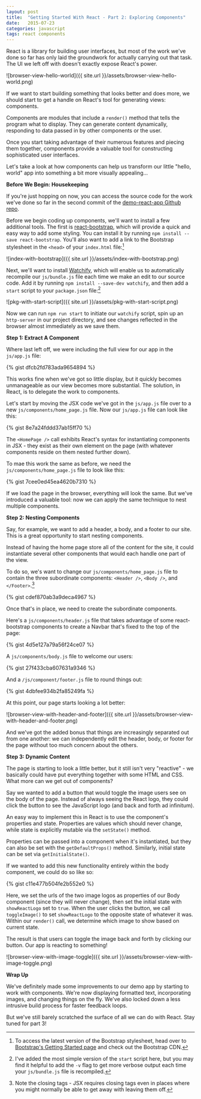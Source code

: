 ```yaml
---
layout: post
title:  "Getting Started With React - Part 2: Exploring Components"
date:   2015-07-23
categories: javascript
tags: react components
--- 
```


React is a library for building user interfaces, but most of the work we've done so far has only laid the groundwork for actually carrying out that task. The UI we left off with doesn't exactly expose React's power.

![browser-view-hello-world]({{ site.url }}/assets/browser-view-hello-world.png)

If we want to start building something that looks better and does more, we should start to get a handle on React's tool for generating views: components.

Components are modules that include a `render()` method that tells the program what to display. They can generate content dynamically, responding to data passed in by other components or the user. 

Once you start taking advantage of their numerous features and piecing them together, components provide a valuable tool for constructing sophisticated user interfaces. 

Let's take a look at how components can help us transform our little "hello, world" app into something a bit more visually appealing...

**Before We Begin: Housekeeping**

If you're just hopping on now, you can access the source code for the work we've done so far in the second commit of the [demo-react-app Github repo][demo-react-app].

Before we begin coding up components, we'll want to install a few additional tools. The first is [react-bootstrap][react-bootstrap], which will provide a quick and easy way to add some styling. You can install it by running `npm install --save react-bootstrap`. You'll also want to add a link to the Bootstrap stylesheet in the `<head>` of your `index.html` file:[^1]

![index-with-bootstrap]({{ site.url }}/assets/index-with-bootstrap.png)

Next, we'll want to install [Watchify][watchify], which will enable us to automatically recompile our `js/bundle.js` file each time we make an edit to our source code. Add it by running `npm install --save-dev watchify`, and then add a `start` script to your `package.json` file:[^2]

![pkg-with-start-script]({{ site.url }}/assets/pkg-with-start-script.png)

Now we can run `npm run start` to initiate our `watchify` script, spin up an `http-server` in our project directory, and see changes reflected in the browser almost immediately as we save them.

**Step 1: Extract A Component**

Where last left off, we were including the full view for our app in the `js/app.js` file:

{% gist dfcb2fd783ada9654894 %}

This works fine when we've got so little display, but it quickly becomes unmanageable as our view becomes more substantial. The solution, in React, is to delegate the work to components.

Let's start by moving the JSX code we've got in the `js/app.js` file over to a new `js/components/home_page.js` file. Now our `js/app.js` file can look like this:

{% gist 8e7a24fddd37ab15ff70 %}

The `<HomePage />` call exhibits React's syntax for instantiating components in JSX - they exist as their own element on the page (with whatever components reside on them nested further down).

To mae this work the same as before, we need the `js/components/home_page.js` file to look like this:

{% gist 7cee0ed45ea4620b7310 %}

If we load the page in the browser, everything will look the same. But we've introduced a valuable tool: now we can apply the same technique to nest multiple components.

**Step 2: Nesting Components**

Say, for example, we want to add a header, a body, and a footer to our site. This is a great opportunity to start nesting components.

Instead of having the home page store all of the content for the site, it could instantiate several other components that would each handle one part of the view.

To do so, we's want to change our `js/components/home_page.js` file to contain the three subordinate components: `<Header />`, `<Body />`, and `</Footer>`.[^3]

{% gist cdef870ab3a9deca4967 %}

Once that's in place, we need to create the subordinate components.

Here's a `js/components/header.js` file that takes advantage of some react-bootstrap components to create a Navbar that's fixed to the top of the page:

{% gist 4d5e127a79a56f24ce07 %}

A `js/components/body.js` file to welcome our users:

{% gist 27f433cba607631a9346 %}

And a `/js/component/footer.js` file to round things out:

{% gist 4dbfee934b2fa85249fa %}

At this point, our page starts looking a lot better:

![browser-view-with-header-and-footer]({{ site.url }}/assets/browser-view-with-header-and-footer.png)

And we've got the added bonus that things are increasingly separated out from one another: we can independently edit the header, body, or footer for the page without too much concern about the others.

**Step 3: Dynamic Content**

The page is starting to look a little better, but it still isn't very "reactive" - we basically could have put everything together with some HTML and CSS. What more can we get out of components?

Say we wanted to add a button that would toggle the image users see on the body of the page. Instead of always seeing the React logo, they could click the button to see the JavaScript logo (and back and forth ad infinitum).

An easy way to implement this in React is to use the component's properties and state. Properties are values which should never change, while state is explicitly mutable via the `setState()` method.

Properties can be passed into a component when it's instantiated, but they can also be set with the `getDefaultProps()` method. Similarly, initial state can be set via `getInitialState()`.

If we wanted to add this new functionality entirely within the body component, we could do so like so:

{% gist c11e477b504fe2b552e0 %}

Here, we set the urls of the two image logos as properties of our Body component (since they will never change), then set the initial state with `showReactLogo` set to `true`. When the user clicks the button, we call `toggleImage()` to set `showReactLogo` to the opposite state of whatever it was. Within our `render()` call, we determine which image to show based on current state.

The result is that users can toggle the image back and forth by clicking our button. Our app is reacting to something!

![browser-view-with-image-toggle]({{ site.url }}/assets/browser-view-with-image-toggle.png)

**Wrap Up**

We've definitely made some improvements to our demo app by starting to work with components. We're now displaying formatted text, incorporating images, and changing things on the fly. We've also locked down a less intrusive build process for faster feedback loops.

But we've still barely scratched the surface of all we can do with React. Stay tuned for part 3!

[^1]: To access the latest version of the Bootstrap stylesheet, head over to [Bootstrap's Getting Started page][bootstrap-getting-started] and check out the Bootstrap CDN.
[^2]: I've added the most simple version of the `start` script here, but you may find it helpful to add the `-v` flag to get more verbose output each time your `js/bundle.js` file is recompiled.
[^3]: Note the closing tags - JSX requires closing tags even in places where you might normally be able to get away with leaving them off.

[demo-react-app]: https://github.com/rmulhol/demo-react-app
[react-bootstrap]: http://react-bootstrap.github.io/
[watchify]: https://github.com/substack/watchify
[bootstrap-getting-started]: http://getbootstrap.com/getting-started/